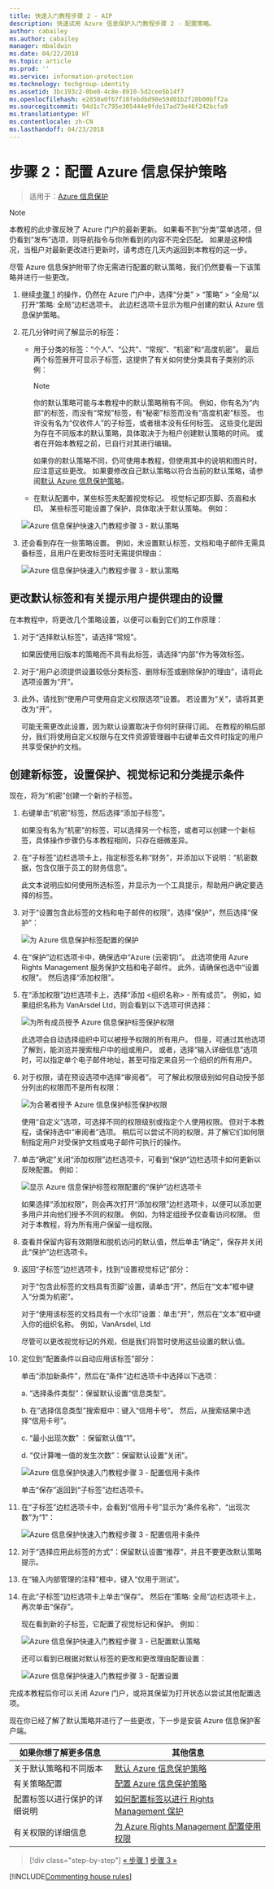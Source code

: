 ```yaml
---
title: 快速入门教程步骤 2 - AIP
description: 快速试用 Azure 信息保护入门教程步骤 2 - 配置策略。
author: cabailey
ms.author: cabailey
manager: mbaldwin
ms.date: 04/22/2018
ms.topic: article
ms.prod: ''
ms.service: information-protection
ms.technology: techgroup-identity
ms.assetid: 3bc193c2-0be0-4c8e-8910-5d2cee5b14f7
ms.openlocfilehash: e2850a0f67f18febdbd98e59d01b2f28b00bff2a
ms.sourcegitcommit: 94d1c7c795e305444e9fde17ad73e46f242bcfa9
ms.translationtype: HT
ms.contentlocale: zh-CN
ms.lasthandoff: 04/23/2018
---
```

# <a name="step-2-configure-the-azure-information-protection-policy"></a>步骤 2：配置 Azure 信息保护策略

>适用于：[Azure 信息保护](https://azure.microsoft.com/pricing/details/information-protection)

>[!NOTE]
> 本教程的此步骤反映了 Azure 门户的最新更新。 如果看不到“分类”菜单选项，但仍看到“发布”选项，则导航指令与你所看到的内容不完全匹配。 如果是这种情况，当租户对最新更改进行更新时，请考虑在几天内返回到本教程的这一步。

尽管 Azure 信息保护附带了你无需进行配置的默认策略，我们仍然要看一下该策略并进行一些更改。

1. 继续[步骤 1](infoprotect-tutorial-step1.md) 的操作，仍然在 Azure 门户中，选择“分类” > “策略” > “全局”以打开“策略: 全局”边栏选项卡。 此边栏选项卡显示为租户创建的默认 Azure 信息保护策略。

2. 花几分钟时间了解显示的标签：
    
    - 用于分类的标签：“个人”、“公共”、“常规”、“机密”和“高度机密”。 最后两个标签展开可显示子标签，这提供了有关如何使分类具有子类别的示例：
    
       > [!NOTE]
       > 你的默认策略可能与本教程中的默认策略稍有不同。 例如，你有名为“内部”的标签，而没有“常规”标签，有“秘密”标签而没有“高度机密”标签。 也许没有名为“仅收件人”的子标签，或者根本没有任何标签。 这些变化是因为存在不同版本的默认策略，具体取决于为租户创建默认策略的时间。 或者在开始本教程之前，已自行对其进行编辑。
       > 
       > 如果你的默认策略不同，仍可使用本教程，但使用其中的说明和图片时，应注意这些更改。 如果要修改自己默认策略以符合当前的默认策略，请参阅[默认 Azure 信息保护策略](../deploy-use/configure-policy-default.md)。
    
    - 在默认配置中，某些标签未配置视觉标记。 视觉标记即页脚、页眉和水印。 某些标签可能设置了保护，具体取决于默认策略。 例如： 
    
    ![Azure 信息保护快速入门教程步骤 3 - 默认策略](../media/info-protect-policy-default-labelsv2.png)
    
3. 还会看到存在一些策略设置。 例如，未设置默认标签，文档和电子邮件无需具备标签，且用户在更改标签时无需提供理由：
    
    ![Azure 信息保护快速入门教程步骤 3 - 默认策略](../media/info-protect-policy-default-settings.png)

## <a name="changing-the-settings-for-a-default-label-and-prompt-for-justification"></a>更改默认标签和有关提示用户提供理由的设置

在本教程中，将更改几个策略设置，以便可以看到它们的工作原理：

1. 对于“选择默认标签”，请选择“常规”。 

    如果因使用旧版本的策略而不具有此标签，请选择“内部”作为等效标签。

2. 对于“用户必须提供设置较低分类标签、删除标签或删除保护的理由”，请将此选项设置为“开”。

3. 此外，请找到“使用户可使用自定义权限选项”设置。 若设置为“关”，请将其更改为“开”。
    
    可能无需更改此设置，因为默认设置取决于你何时获得订阅。 在教程的稍后部分，我们将使用自定义权限与在文件资源管理器中右键单击文件时指定的用户共享受保护的文档。

## <a name="creating-a-new-label-for-protection-visual-markers-and-a-condition-to-prompt-for-classification"></a>创建新标签，设置保护、视觉标记和分类提示条件

现在，将为“机密”创建一个新的子标签。

1. 右键单击“机密”标签，然后选择“添加子标签”。
    
    如果没有名为“机密”的标签，可以选择另一个标签，或者可以创建一个新标签，具体操作步骤仍与本教程相同，只存在细微差异。

2. 在“子标签”边栏选项卡上，指定标签名称“财务”，并添加以下说明：“机密数据，包含仅限于员工的财务信息”。
    
    此文本说明应如何使用所选标签，并显示为一个工具提示，帮助用户确定要选择的标签。

3. 对于“设置包含此标签的文档和电子邮件的权限”，选择“保护”，然后选择“保护”：
    
    ![为 Azure 信息保护标签配置的保护](../media/info-protect-protection-bar-configured.png) 
    
4. 在“保护”边栏选项卡中，确保选中“Azure (云密钥)”。 此选项使用 Azure Rights Management 服务保护文档和电子邮件。 此外，请确保也选中“设置权限”。 然后选择“添加权限”。

5. 在“添加权限”边栏选项卡上，选择“添加 \<组织名称> - 所有成员”。 例如，如果组织名称为 VanArsdel Ltd，则会看到以下选项可供选择：
    
    ![为所有成员授予 Azure 信息保护标签保护权限](../media/info-protect-protection-all-members.png) 
    
    此选项会自动选择组织中可以被授予权限的所有用户。 但是，可通过其他选项了解到，能浏览并搜索租户中的组或用户。 或者，选择“输入详细信息”选项时，可以指定单个电子邮件地址，甚至可指定来自另一个组织的所有用户。

6. 对于权限，请在预设选项中选择“审阅者”。 可了解此权限级别如何自动授予部分列出的权限而不是所有权限：
    
    ![为合著者授予 Azure 信息保护标签保护权限](../media/info-protect-protection-reviewer.png)
    
    使用“自定义”选项，可选择不同的权限级别或指定个人使用权限。 但对于本教程，请保持选中“审阅者”选项。 稍后可以尝试不同的权限，并了解它们如何限制指定用户对受保护文档或电子邮件可执行的操作。

7. 单击“确定”关闭“添加权限”边栏选项卡，可看到“保护”边栏选项卡如何更新以反映配置。 例如：
    
     ![显示 Azure 信息保护标签权限配置的“保护”边栏选项卡](../media/info-protect-protection-configured.png)
    
    如果选择“添加权限”，则会再次打开“添加权限”边栏选项卡，以便可以添加更多用户并向他们授予不同的权限。 例如，为特定组授予仅查看访问权限。 但对于本教程，将为所有用户保留一组权限。

8. 查看并保留内容有效期限和脱机访问的默认值，然后单击“确定”，保存并关闭此“保护”边栏选项卡。

8. 返回“子标签”边栏选项卡，找到“设置视觉标记”部分：
    
    对于“包含此标签的文档具有页脚”设置，请单击“开”，然后在“文本”框中键入“分类为机密”。 
    
    对于“使用该标签的文档具有一个水印”设置：单击“开”，然后在“文本”框中键入你的组织名称。 例如，VanArsdel, Ltd 
    
    尽管可以更改视觉标记的外观，但是我们将暂时使用这些设置的默认值。
    
9. 定位到“配置条件以自动应用该标签”部分：
    
    单击“添加新条件”，然后在“条件”边栏选项卡中选择以下选项：
    
    a. “选择条件类型”：保留默认设置“信息类型”。
    
    b. 在“选择信息类型”搜索框中：键入“信用卡号”。 然后，从搜索结果中选择“信用卡号”。
    
    c. “最小出现次数” ：保留默认值“1”。
    
    d. “仅计算唯一值的发生次数”：保留默认设置“关闭”。
    
    ![Azure 信息保护快速入门教程步骤 3 - 配置信用卡条件](../media/step2-configure-condition.png)
    
    单击“保存”返回到“子标签”边栏选项卡。

10. 在“子标签”边栏选项卡中，会看到“信用卡号”显示为“条件名称”，“出现次数”为“1”：
    
    ![Azure 信息保护快速入门教程步骤 3 - 配置信用卡条件](../media/step2-see-condition.png)

11. 对于“选择应用此标签的方式”：保留默认设置“推荐”，并且不要更改默认策略提示。 

12. 在“输入内部管理的注释”框中，键入“仅用于测试”。

13. 在此“子标签”边栏选项卡上单击“保存”。 然后在“策略: 全局”边栏选项卡上，再次单击“保存”。
    
    现在看到新的子标签，它配置了视觉标记和保护。 例如：

    ![Azure 信息保护快速入门教程步骤 3 - 已配置默认策略](../media/info-protect-policy-configuredv2.png)
    
    还可以看到已根据对默认标签的更改和更改理由配置设置：
    
    ![Azure 信息保护快速入门教程步骤 3 - 配置设置](../media/info-protect-settings-configuredv2.png)
    
完成本教程后你可以关闭 Azure 门户，或将其保留为打开状态以尝试其他配置选项。

现在你已经了解了默认策略并进行了一些更改，下一步是安装 Azure 信息保护客户端。

|如果你想了解更多信息|其他信息|
|--------------------------------|--------------------------|
|关于默认策略和不同版本|[默认 Azure 信息保护策略](../deploy-use/configure-policy-default.md)|
|有关策略配置|[配置 Azure 信息保护策略](../deploy-use/configure-policy.md)|
|配置标签以进行保护的详细说明|[如何配置标签以进行 Rights Management 保护](../deploy-use/configure-policy-protection.md)|
|有关权限的详细信息|[为 Azure Rights Management 配置使用权限](../deploy-use/configure-usage-rights.md)|



>[!div class="step-by-step"]
[&#171; 步骤 1](infoprotect-tutorial-step1.md)
[步骤 3 &#187;](infoprotect-tutorial-step3.md)

[!INCLUDE[Commenting house rules](../includes/houserules.md)]